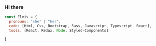 ### Hi there

```javascript
const Elvis = {
  pronouns: "she" | "her",
  code: [Html, Css, Bootstrap, Sass, Javascript, Typescript, React],
  tools: [React, Redux, Node, Styled-Components]

}
```
